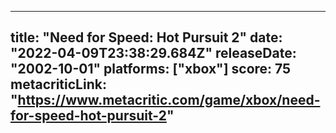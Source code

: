 
---
title: "Need for Speed: Hot Pursuit 2"
date: "2022-04-09T23:38:29.684Z"
releaseDate: "2002-10-01"
platforms: ["xbox"]
score: 75
metacriticLink: "https://www.metacritic.com/game/xbox/need-for-speed-hot-pursuit-2"
---
